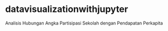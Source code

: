 # datavisualizationwithjupyter
Analisis Hubungan Angka Partisipasi Sekolah dengan Pendapatan Perkapita
